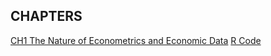 ## CHAPTERS
[CH1 The Nature of Econometrics and Economic Data](CH1%20The%20Nature%20of%20Econometrics%20and%20Economic%20Data/ch1.pdf) [R Code](CH1%20The%20Nature%20of%20Econometrics%20and%20Economic%20Data/CH1%20Comupter%20Exercises.R)
